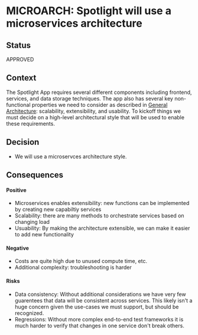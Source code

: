 # MICROARCH: Spotlight will use a microservices architecture

## Status

APPROVED

## Context

The Spotlight App requires several different components including frontend, services, and data storage techniques. The app also has several key non-functional properties we need to consider as described in [General Architecture](../GeneralArchitecture.md): scalability, extensibility, and usability. To kickoff things we must decide on a high-level architectural style that will be used to enable these requirements.


## Decision

* We will use a microservces architecture style.


## Consequences

#### Positive
* Microservices enables extensibility: new functions can be implemented by creating new capabiltiy services
* Scalability: there are many methods to orchestrate services based on changing load
* Usuability: By making the architecture extensible, we can make it easier to add new functionality

#### Negative
* Costs are quite high due to unused compute time, etc.
* Additional complexity: troubleshooting is harder


#### Risks
* Data consistency: Without additional considerations we have very few guarentees that data will be consistent across services. This likely isn't a huge concern given the use-cases we must support, but should be recognized.
* Regressions: Without more complex end-to-end test frameworks it is much harder to verify that changes in one service don't break others.
